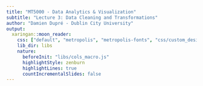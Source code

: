 ```yaml
---
title: "MT5000 - Data Analytics & Visualization"
subtitle: "Lecture 3: Data Cleaning and Transformations"
author: "Damien Dupré - Dublin City University"
output:
  xaringan::moon_reader:
    css: ["default", "metropolis", "metropolis-fonts", "css/custom_design.css"]
    lib_dir: libs
    nature:
      beforeInit: "libs/cols_macro.js"
      highlightStyle: zenburn
      highlightLines: true
      countIncrementalSlides: false
---
```

